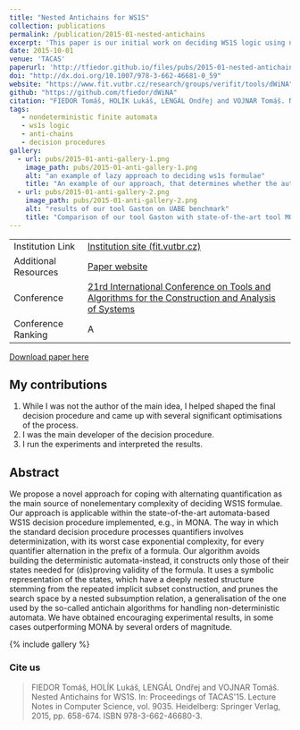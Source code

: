 ```yaml
---
title: "Nested Antichains for WS1S"
collection: publications
permalink: /publication/2015-01-nested-antichains
excerpt: 'This paper is our initial work on deciding WS1S logic using non-deterministic finite automata'
date: 2015-10-01
venue: 'TACAS'
paperurl: 'http://tfiedor.github.io/files/pubs/2015-01-nested-antichains.pdf'
doi: "http://dx.doi.org/10.1007/978-3-662-46681-0_59"
website: "https://www.fit.vutbr.cz/research/groups/verifit/tools/dWiNA"
github: "https://github.com/tfiedor/dWiNA"
citation: "FIEDOR Tomáš, HOLÍK Lukáš, LENGÁL Ondřej and VOJNAR Tomáš. Nested Antichains for WS1S. In: Proceedings of TACAS'15. Lecture Notes in Computer Science, vol. 9035. Heidelberg: Springer Verlag, 2015, pp. 658-674. ISBN 978-3-662-46680-3."
tags: 
   - nondeterministic finite automata
   - ws1s logic
   - anti-chains 
   - decision procedures
gallery:
  - url: pubs/2015-01-anti-gallery-1.png
    image_path: pubs/2015-01-anti-gallery-1.png
    alt: "an example of lazy approach to deciding ws1s formulae"
    title: "An example of our approach, that determines whether the automaton is empty (resp. formula is invalid) on-the-fly exploiting lazy techniques."
  - url: pubs/2015-01-anti-gallery-2.png
    image_path: pubs/2015-01-anti-gallery-2.png
    alt: "results of our tool Gaston on UABE benchmark"
    title: "Comparison of our tool Gaston with state-of-the-art tool MONA on UABE benchmark."
---
```


|                      |                                                                                                                                     |
|----------------------|-------------------------------------------------------------------------------------------------------------------------------------|
| Institution Link     | [Institution site (fit.vutbr.cz)](https://www.fit.vut.cz/research/publication/10790/)                                               |
| Additional Resources | [Paper website](https://www.fit.vutbr.cz/research/groups/verifit/tools/dWiNA)                                                       |
| Conference           | [21rd International Conference on Tools and Algorithms for the Construction and Analysis of Systems ](https://etaps.org/2015/tacas) |
| Conference Ranking   | A                                                                                                                                   |


[<i class="fas fa-fw fa-file-pdf zoom" aria-hidden="true"></i> Download paper here](http://tfiedor.github.io/files/pubs/2015-01-nested-antichains.pdf)

## My contributions

1. While I was not the author of the main idea, I helped shaped the final decision procedure and came up with several
   significant optimisations of the process.
2. I was the main developer of the decision procedure.
3. I run the experiments and interpreted the results.

## Abstract

We propose a novel approach for coping with alternating quantification as the main source of
nonelementary complexity of deciding WS1S formulae. Our approach is applicable within the
state-of-the-art automata-based WS1S decision procedure implemented, e.g., in MONA. The way in
which the standard decision procedure processes quantifiers involves determinization, with its
worst case exponential complexity, for every quantifier alternation in the prefix of a formula. Our
algorithm avoids building the deterministic automata-instead, it constructs only those of their
states needed for (dis)proving validity of the formula. It uses a symbolic representation of the
states, which have a deeply nested structure stemming from the repeated implicit subset
construction, and prunes the search space by a nested subsumption relation, a generalisation of the
one used by the so-called antichain algorithms for handling non-deterministic automata. We have
obtained encouraging experimental results, in some cases outperforming MONA by several orders of
magnitude.

{% include gallery %}

###  Cite us

> FIEDOR Tomáš, HOLÍK Lukáš, LENGÁL Ondřej and VOJNAR Tomáš. Nested Antichains for WS1S. In: Proceedings of TACAS\'15. Lecture Notes in Computer Science, vol. 9035. Heidelberg: Springer Verlag, 2015, pp. 658-674. ISBN 978-3-662-46680-3.
